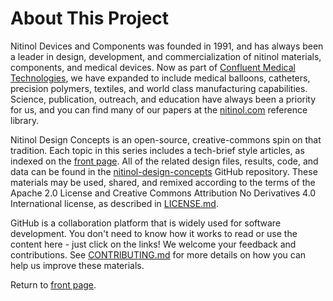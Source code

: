 About This Project
==================

Nitinol Devices and Components was founded in 1991, and has always been a leader in design, development, and commercialization of nitinol materials, components, and medical devices. Now as part of [Confluent Medical Technologies](https://confluentmedical.com), we have expanded to include medical balloons, catheters, precision polymers, textiles, and world class manufacturing capabilities. Science, publication, outreach, and education have always been a priority for us, and you can find many of our papers at the [nitinol.com](https://nitinol.com) reference library. 

Nitinol Design Concepts is an open-source, creative-commons spin on that tradition. Each topic in this series includes a tech-brief style articles, as indexed on the [front page](/nitinol-design-concepts.). All of the related design files, results, code, and data can be found in the [nitinol-design-concepts](https://github.com/confluentmedical/nitinol-design-concepts) GitHub repository. These materials may be used, shared, and remixed according to the terms of the Apache 2.0 License and Creative Commons Attribution No Derivatives 4.0 International license, as described in [LICENSE.md](/nitinol-design-concepts/cc-by-nd-4.0-alv2.html).

GitHub is a collaboration platform that is widely used for software development. You don't need to know how it works to read or use the content here - just click on the links! We welcome your feedback and contributions. See [CONTRIBUTING.md](CONTRIBUTING.md) for more details on how you can help us improve these materials.

Return to [front page](/nitinol-design-concepts/).
